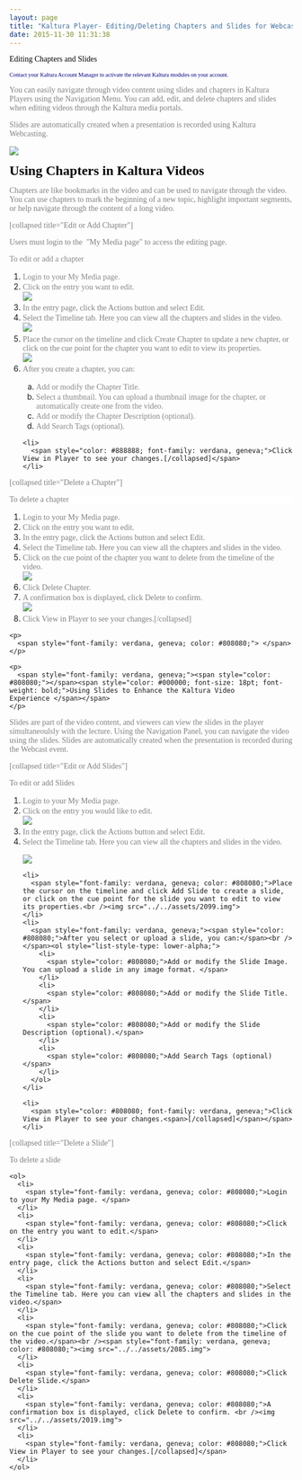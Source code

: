 ```yaml
---
layout: page
title: "Kaltura Player- Editing/Deleting Chapters and Slides for Webcast Events"
date: 2015-11-30 11:31:38
---
```


<p class="mce-heading-2">
    <span style="font-family: verdana, geneva; color: #000000;"><span style="font-family: verdana, geneva;">Editing Chapters and Slides</span><span style="font-size: 10px;"> </span></span>
  </p>
  
  <p class="mce-heading-2">
    <span style="font-family: verdana, geneva; color: #000080;"><span style="font-size: 10px;">Contact your Kaltura Account Manager to activate the relevant Kaltura modules on your account.</span></span>
  </p>
  
  <p>
    <span style="font-family: verdana, geneva; color: #808080;">You can easily navigate through video content using slides and chapters in Kaltura Players using the Navigation Menu. You can add, edit, and delete chapters and slides when editing videos through the Kaltura media portals. </span>
  </p>
  
  <p>
    <span style="font-family: verdana, geneva; color: #808080;">Slides are automatically created when a presentation is recorded using Kaltura Webcasting. </span>
  </p>
  
  <p>
    <span style="font-family: verdana, geneva;"><img src="../../assets/2097.img">
  </p>
  
  <p>
    <span style="font-family: verdana, geneva; color: #000000;"><span style="font-size: 18pt; font-weight: bold;">Using Chapters in Kaltura Videos</span></span>
  </p>
  
  <p>
    <span style="font-family: verdana, geneva; color: #808080;">Chapters are like bookmarks in the video and can be used to navigate through the video. You can use chapters to mark the beginning of a new topic, highlight important segments, or help navigate through the content of a long video.</span>
  </p>
  
  <p>
    <span style="font-family: verdana, geneva;"><span style="color: #808080;"></span><span style="color: #808080;">[collapsed title="Edit or Add Chapter"]</span></span>
  </p>
  
  <p>
    <span style="font-family: verdana, geneva; color: #808080;">Users must login to the  "My Media page" to access the editing page.</span>
  </p>
  
  <p class="mce-procedure">
    <span style="font-family: verdana, geneva; color: #888888;">To edit or add a chapter </span>
  </p>
  
  <ol>
    <li>
      <span style="font-family: verdana, geneva; color: #888888;">Login to your My Media page.</span>
    </li>
    <li>
      <span style="font-family: verdana, geneva; color: #888888;">Click on the entry you want to edit.</span><br /><span style="font-family: verdana, geneva; color: #808080;"><img src="../../assets/2087.img">
    </li>
    <li>
      <span style="font-family: verdana, geneva; color: #808080;">In the entry page, click the Actions button and select Edit.<br /></span>
    </li>
    <li>
      <span style="font-family: verdana, geneva; color: #808080;">Select the Timeline tab. Here you can view all the chapters and slides in the video.<br /><img src="../../assets/2081.img">
    </li>
    <li>
      <span style="font-family: verdana, geneva; color: #808080;">Place the cursor on the timeline and click Create Chapter to update a new chapter, or click on the cue point for the chapter you want to edit to view its properties. </span><br /><span style="font-family: verdana, geneva;"><img src="../../assets/2098.img">
    </li>
    <li>
      <span style="color: #808080; font-family: verdana, geneva;">After you create a chapter, you can:<br /></span>
    </li>
    <ol style="list-style-type: lower-alpha;">
      <li>
        <span style="color: #888888; font-family: verdana, geneva;">Add or modify the Chapter Title.</span>
      </li>
      <li>
        <span style="color: #888888; font-family: verdana, geneva;">Select a thumbnail. You can upload a thumbnail image for the chapter, or automatically create one from the video. </span>
      </li>
      <li>
        <span style="color: #888888; font-family: verdana, geneva;">Add or modify the Chapter Description (optional).</span>
      </li>
      <li>
        <span style="color: #888888; font-family: verdana, geneva;">Add Search Tags (optional).</span>
      </li>
    </ol>
    
    <li>
      <span style="color: #888888; font-family: verdana, geneva;">Click View in Player to see your changes.[/collapsed]</span>
    </li>
  </ol>
  
  <p>
    <span style="color: #808080; font-family: verdana, geneva;">[collapsed title="Delete a Chapter"]</span>
  </p>
  
  <p class="mce-procedure" style="background-color: #ffffff;">
    <span style="font-family: verdana, geneva; color: #808080;">To delete a chapter</span>
  </p>
  
  <div class="WordSection1">
    <ol>
      <li>
        <span style="font-family: verdana, geneva; color: #808080;">Login to your My Media page. </span>
      </li>
      <li>
        <span style="font-family: verdana, geneva; color: #808080;">Click on the entry you want to edit.</span>
      </li>
      <li>
        <span style="font-family: verdana, geneva; color: #808080;">In the entry page, click the Actions button and select Edit.</span>
      </li>
      <li>
        <span style="font-family: verdana, geneva; color: #808080;">Select the Timeline tab. Here you can view all the chapters and slides in the video.</span>
      </li>
      <li>
        <span style="font-family: verdana, geneva; color: #808080;">Click on the cue point of the chapter you want to delete from the timeline of the video.</span><br /><span style="font-family: verdana, geneva; color: #808080;"><img src="../../assets/2084.img">
      </li>
      <li>
        <span style="font-family: verdana, geneva; color: #808080;">Click Delete Chapter.<br /></span>
      </li>
      <li>
        <span style="font-family: verdana, geneva; color: #808080;">A confirmation box is displayed, click Delete to confirm. <br /><img src="../../assets/2020.img">
      </li>
      <li>
        <span style="font-family: verdana, geneva; color: #808080;">Click View in Player to see your changes.[/collapsed]</span>
      </li>
    </ol>
    
    <p>
      <span style="font-family: verdana, geneva; color: #808080;"> </span>
    </p>
    
    <p>
      <span style="font-family: verdana, geneva;"><span style="color: #808080;"></span><span style="color: #000000; font-size: 18pt; font-weight: bold;">Using Slides to Enhance the Kaltura Video Experience </span></span>
    </p>
  </div>
  
  <p>
    <span style="font-family: verdana, geneva; color: #808080;">Slides are part of the video content, and viewers can view the slides in the player simultaneoulsly with the lecture. Using the Navigation Panel, you can navigate the video using the slides. Slides are automatically created when the presentation is recorded during the Webcast event. </span>
  </p>
  
  <p>
    <span style="font-family: verdana, geneva; color: #808080;">[collapsed title="Edit or Add Slides"]</span>
  </p>
  
  <p class="mce-procedure">
    <span style="font-family: verdana, geneva; color: #808080;">To edit or add Slides </span>
  </p>
  
  <ol>
    <li>
      <span style="font-family: verdana, geneva; color: #808080;">Login to your My Media page.</span>
    </li>
    <li>
      <span style="font-family: verdana, geneva; color: #808080;">Click on the entry you would like to edit.</span><br /><span style="font-family: verdana, geneva; color: #808080;"><img src="../../assets/2087.img">
    </li>
    <li>
      <span style="font-family: verdana, geneva; color: #808080;">In the entry page, click the Actions button and select Edit.</span>
    </li>
    <li>
      <span style="font-family: verdana, geneva; color: #808080;"><span style="color: #808080;">Select the Timeline tab. Here you can view all the chapters and slides in the video. <br /></span></span><p>
        <span style="font-family: verdana, geneva;"><img src="../../assets/2082.img">
      </p>
    </li>
    
    <li>
      <span style="font-family: verdana, geneva; color: #808080;">Place the cursor on the timeline and click Add Slide to create a slide, or click on the cue point for the slide you want to edit to view its properties.<br /><img src="../../assets/2099.img">
    </li>
    <li>
      <span style="font-family: verdana, geneva;"><span style="color: #808080;">After you select or upload a slide, you can:</span><br /></span><ol style="list-style-type: lower-alpha;">
        <li>
          <span style="color: #808080;">Add or modify the Slide Image. You can upload a slide in any image format. </span>
        </li>
        <li>
          <span style="color: #808080;">Add or modify the Slide Title.</span>
        </li>
        <li>
          <span style="color: #808080;">Add or modify the Slide Description (optional).</span>
        </li>
        <li>
          <span style="color: #808080;">Add Search Tags (optional)</span>
        </li>
      </ol>
    </li>
    
    <li>
      <span style="color: #808080; font-family: verdana, geneva;">Click View in Player to see your changes.<span>[/collapsed]</span></span>
    </li>
  </ol>
  
  <p>
    <span style="color: #808080; font-family: verdana, geneva;">[collapsed title="Delete a Slide"]</span>
  </p>
  
  <div class="WordSection1">
    <p class="mce-procedure">
      <span style="font-family: verdana, geneva; color: #808080;">To delete a slide</span>
    </p>
    
    <ol>
      <li>
        <span style="font-family: verdana, geneva; color: #808080;">Login to your My Media page. </span>
      </li>
      <li>
        <span style="font-family: verdana, geneva; color: #808080;">Click on the entry you want to edit.</span>
      </li>
      <li>
        <span style="font-family: verdana, geneva; color: #808080;">In the entry page, click the Actions button and select Edit.</span>
      </li>
      <li>
        <span style="font-family: verdana, geneva; color: #808080;">Select the Timeline tab. Here you can view all the chapters and slides in the video.</span>
      </li>
      <li>
        <span style="font-family: verdana, geneva; color: #808080;">Click on the cue point of the slide you want to delete from the timeline of the video.</span><br /><span style="font-family: verdana, geneva; color: #808080;"><img src="../../assets/2085.img">
      </li>
      <li>
        <span style="font-family: verdana, geneva; color: #808080;">Click Delete Slide.</span>
      </li>
      <li>
        <span style="font-family: verdana, geneva; color: #808080;">A confirmation box is displayed, click Delete to confirm. <br /><img src="../../assets/2019.img">
      </li>
      <li>
        <span style="font-family: verdana, geneva; color: #808080;">Click View in Player to see your changes.[/collapsed]</span>
      </li>
    </ol>
  </div>